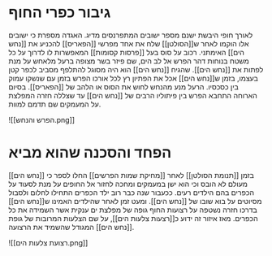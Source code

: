 # גיבור כפרי החוף
לאורך חופי היבשת ישנם מספר ישובים המתפרנסים מדיג. האגדה מספרת כי ישובים אלו הוקמו לאחר ש[[הסולטן]] שלח את אחד מפרשי [[הפאריס]] להכניע את [[נחש הים]] האימתני.
רכוב על סוס בעל [[פרסות קסומות]] המאפשרות לו לדרוך על כל משטח בנוחות דהר הפרש אל לב הים, שם פיזר בשר מצופה ברעל מלאחש על מנת לפתות את [[נחש הים]].
שהגיח [[נחש הים]] הוא היה מסוגל להתלפף מסביב לכפר קטן בעצמו, בזמן ש[[נחש הים]] אכל את הפתיון רץ לכל אורכו הפרש בזמן עם שנשקו עמוק בין כסכסיו. הרעל מנע מהנחש לחוש את הסוס או הלהב של [[הפאריס]].
בסיום הארוחה התחבא הפרש בין פיתוליו הרבים של [[נחש הים]] עד שצללה חזרה המפלצת על המעמקים שם תדמם למוות.

![[הפרש והנחש.png]]

# הפחד והסכנה שהוא מביא
בזמן [[תנומת הסולטן]] לאחר [[מחיקת שמות הפרשים]] החלו לספר כי [[נחש הים]] מעולם לא הובס וכי הוא ישן במעמקים ומחכה לחזור אל החופים על מנת לסעוד על הכפרים בהם הילדים רעים.
ככעבור שנה כבר רוב ילד הכפרים התחילו לחלום ולסבול מסיוטים על בוא שובו של [[נחש הים]].
ומעט זמן לאחר שהילדים האמינו ש[[נחש הים]] בדרכו חזרה נשטפה על רצועות החוף גופה של מפלצת ים ענקית אשר השמידה את כל הכפרים.
מאז איזור זה ידוע כ[[רצעות צלעות הים]], על שם הצלעות המרובות של גופת [[נחש הים]] המגודל שהשמיד את הרצועה.

![[רצועת צלעות הים.png]]